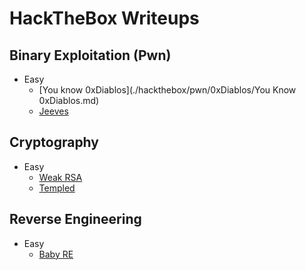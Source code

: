 # HackTheBox Writeups
## Binary Exploitation (Pwn)
* Easy
  * [You know 0xDiablos](./hackthebox/pwn/0xDiablos/You Know 0xDiablos.md)
  * [Jeeves](./hackthebox/pwn/jeeves.md)
## Cryptography
* Easy
  * [Weak RSA](https://johnryanlambert.github.io/writeups/hackthebox/cryptography/weak_rsa/weak_rsa.html)
  * [Templed](https://johnryanlambert.github.io/writeups/hackthebox/cryptography/Templed/Templed.html)
## Reverse Engineering
* Easy
  * [Baby RE](https://johnryanlambert.github.io/writeups/hackthebox/reversing/BabyRE/BabyRE.html)

